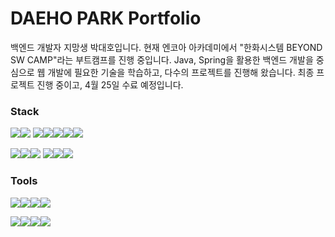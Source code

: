 # DAEHO PARK Portfolio
백엔드 개발자 지망생 박대호입니다. 현재 엔코아 아카데미에서 "한화시스템 BEYOND SW CAMP"라는 부트캠프를 진행 중입니다. Java, Spring을 활용한 백엔드 개발을 중심으로 웹 개발에 필요한 기술을 학습하고, 다수의 프로젝트를 진행해 왔습니다. 최종 프로젝트 진행 중이고, 4월 25일 수료 예정입니다. 



### Stack
<img src="https://img.shields.io/badge/Vue.js-35495E?style=flate&logo=vuedotjs&logoColor=4FC08D"/><img src="https://img.shields.io/badge/html5-E34F26?style=flat&logo=html5&logoColor=white"/> <img src="https://img.shields.io/badge/css-1572B6?style=flat&logo=css3&logoColor=white"/><img src="https://img.shields.io/badge/javascript-F7DF1E?style=flat&logo=javascript&logoColor=black"/><img src="https://img.shields.io/badge/Java-ED8B00?style=flat&logo=openjdk&logoColor=white"/><img src="https://img.shields.io/badge/spring-6DB33F?style=flat&logo=spring&logoColor=white"/><img src="https://img.shields.io/badge/springboot-6DB33F?style=flat&logo=springboot&logoColor=white"/>

<img src="https://img.shields.io/badge/mariaDB-003545?style=flat&logo=mariaDB&logoColor=white"/><img src="https://img.shields.io/badge/postgresql-4169e1?style=flat&logo=postgresql&logoColor=white"/><img src="https://img.shields.io/badge/linux-FCC624?style=flat&logo=linux&logoColor=black"/>
<img src="https://shields.io/badge/Windows--9cf?logo=Windows&style=social"/><img src="https://img.shields.io/badge/python-3776AB?style=flat&logo=python&logoColor=white"/><img src="https://img.shields.io/badge/Language-C?style=flat&logo=C&logoColor=white&color=%23A8B9CC"/>


### Tools
<img src="https://img.shields.io/badge/Visual%20Studio%20Code-007ACC?style=flat&logo=Visual%20Studio%20Code&logoColor=white"/><img src="https://img.shields.io/badge/Anaconda-44A833?style=flat&logo=Anaconda&logoColor=white"/><img src="https://img.shields.io/badge/Eclipse%20IDE-2C2255?style=flat&logo=Eclipse%20IDE&logoColor=white"/><img src="https://img.shields.io/badge/Git-F05032?style=flat&logo=git&logoColor=white"/>

<img src="https://img.shields.io/badge/GitHub-100000?style=flat&logo=github&logoColor=white"/><img src="https://img.shields.io/badge/Slack-4A154B?style=flat&logo=slack&logoColor=white"/><img src="https://img.shields.io/badge/Postman-FF6C37?style=flat&logo=Postman&logoColor=white"/><img src="https://img.shields.io/badge/Vmware-607078?style=flat&logo=Vmware&logoColor=white"/>
